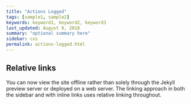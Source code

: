 ```yaml
---
title: "Actions Logged"
tags: [sample1, sample2]
keywords: keyword1, keyword2, keyword3
last_updated: August 9, 2018
summary: "optional summary here"
sidebar: cxs
permalink: actions-logged.html
---
```

## Relative links

You can now view the site offline rather than solely through the Jekyll preview server or deployed on a web server. The linking approach in both the sidebar and with inline links uses relative linking throughout.